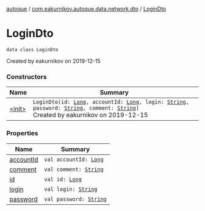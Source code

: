[autoque](../../index.md) / [com.eakurnikov.autoque.data.network.dto](../index.md) / [LoginDto](./index.md)

# LoginDto

`data class LoginDto`

Created by eakurnikov on 2019-12-15

### Constructors

| Name | Summary |
|---|---|
| [&lt;init&gt;](-init-.md) | `LoginDto(id: `[`Long`](https://kotlinlang.org/api/latest/jvm/stdlib/kotlin/-long/index.html)`, accountId: `[`Long`](https://kotlinlang.org/api/latest/jvm/stdlib/kotlin/-long/index.html)`, login: `[`String`](https://kotlinlang.org/api/latest/jvm/stdlib/kotlin/-string/index.html)`, password: `[`String`](https://kotlinlang.org/api/latest/jvm/stdlib/kotlin/-string/index.html)`, comment: `[`String`](https://kotlinlang.org/api/latest/jvm/stdlib/kotlin/-string/index.html)`)`<br>Created by eakurnikov on 2019-12-15 |

### Properties

| Name | Summary |
|---|---|
| [accountId](account-id.md) | `val accountId: `[`Long`](https://kotlinlang.org/api/latest/jvm/stdlib/kotlin/-long/index.html) |
| [comment](comment.md) | `val comment: `[`String`](https://kotlinlang.org/api/latest/jvm/stdlib/kotlin/-string/index.html) |
| [id](id.md) | `val id: `[`Long`](https://kotlinlang.org/api/latest/jvm/stdlib/kotlin/-long/index.html) |
| [login](login.md) | `val login: `[`String`](https://kotlinlang.org/api/latest/jvm/stdlib/kotlin/-string/index.html) |
| [password](password.md) | `val password: `[`String`](https://kotlinlang.org/api/latest/jvm/stdlib/kotlin/-string/index.html) |
